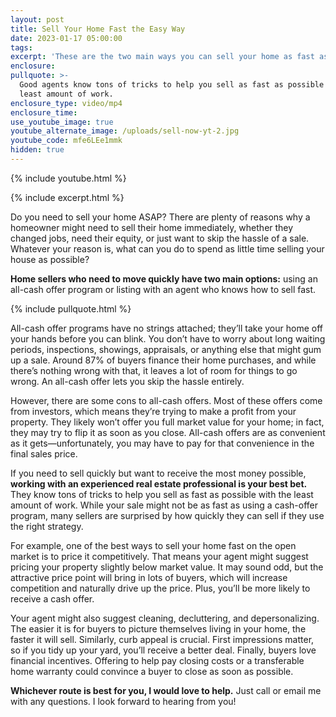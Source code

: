 ```yaml
---
layout: post
title: Sell Your Home Fast the Easy Way
date: 2023-01-17 05:00:00
tags:
excerpt: 'These are the two main ways you can sell your home as fast as possible. '
enclosure:
pullquote: >-
  Good agents know tons of tricks to help you sell as fast as possible with the
  least amount of work.
enclosure_type: video/mp4
enclosure_time:
use_youtube_image: true
youtube_alternate_image: /uploads/sell-now-yt-2.jpg
youtube_code: mfe6LEe1mmk
hidden: true
---
```

{% include youtube.html %}

{% include excerpt.html %}

Do you need to sell your home ASAP? There are plenty of reasons why a homeowner might need to sell their home immediately, whether they changed jobs, need their equity, or just want to skip the hassle of a sale. Whatever your reason is, what can you do to spend as little time selling your house as possible?&nbsp;

**Home sellers who need to move quickly have two main options:** using an all-cash offer program or listing with an agent who knows how to sell fast.

{% include pullquote.html %}

All-cash offer programs have no strings attached; they’ll take your home off your hands before you can blink. You don’t have to worry about long waiting periods, inspections, showings, appraisals, or anything else that might gum up a sale. Around 87% of buyers finance their home purchases, and while there’s nothing wrong with that, it leaves a lot of room for things to go wrong. An all-cash offer lets you skip the hassle entirely.&nbsp;

However, there are some cons to all-cash offers. Most of these offers come from investors, which means they’re trying to make a profit from your property. They likely won’t offer you full market value for your home; in fact, they may try to flip it as soon as you close. All-cash offers are as convenient as it gets—unfortunately, you may have to pay for that convenience in the final sales price.&nbsp;

If you need to sell quickly but want to receive the most money possible, **working with an experienced real estate professional is your best bet.** They know tons of tricks to help you sell as fast as possible with the least amount of work. While your sale might not be as fast as using a cash-offer program, many sellers are surprised by how quickly they can sell if they use the right strategy.&nbsp;

For example, one of the best ways to sell your home fast on the open market is to price it competitively. That means your agent might suggest pricing your property slightly below market value. It may sound odd, but the attractive price point will bring in lots of buyers, which will increase competition and naturally drive up the price. Plus, you’ll be more likely to receive a cash offer.&nbsp;

Your agent might also suggest cleaning, decluttering, and depersonalizing. The easier it is for buyers to picture themselves living in your home, the faster it will sell. Similarly, curb appeal is crucial. First impressions matter, so if you tidy up your yard, you’ll receive a better deal. Finally, buyers love financial incentives. Offering to help pay closing costs or a transferable home warranty could convince a buyer to close as soon as possible.&nbsp;

**Whichever route is best for you, I would love to help.** Just call or email me with any questions. I look forward to hearing from you!